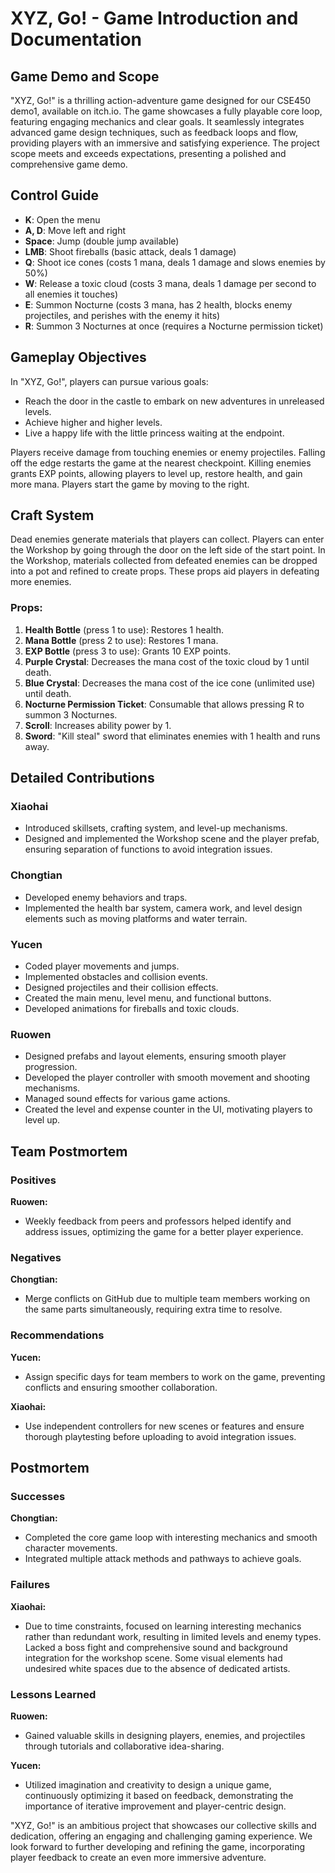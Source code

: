 # XYZ, Go! - Game Introduction and Documentation

## Game Demo and Scope

"XYZ, Go!" is a thrilling action-adventure game designed for our CSE450 demo1, available on itch.io. The game showcases a fully playable core loop, featuring engaging mechanics and clear goals. It seamlessly integrates advanced game design techniques, such as feedback loops and flow, providing players with an immersive and satisfying experience. The project scope meets and exceeds expectations, presenting a polished and comprehensive game demo.

## Control Guide

- **K**: Open the menu
- **A, D**: Move left and right
- **Space**: Jump (double jump available)
- **LMB**: Shoot fireballs (basic attack, deals 1 damage)
- **Q**: Shoot ice cones (costs 1 mana, deals 1 damage and slows enemies by 50%)
- **W**: Release a toxic cloud (costs 3 mana, deals 1 damage per second to all enemies it touches)
- **E**: Summon Nocturne (costs 3 mana, has 2 health, blocks enemy projectiles, and perishes with the enemy it hits)
- **R**: Summon 3 Nocturnes at once (requires a Nocturne permission ticket)

## Gameplay Objectives

In "XYZ, Go!", players can pursue various goals:

- Reach the door in the castle to embark on new adventures in unreleased levels.
- Achieve higher and higher levels.
- Live a happy life with the little princess waiting at the endpoint.

Players receive damage from touching enemies or enemy projectiles. Falling off the edge restarts the game at the nearest checkpoint. Killing enemies grants EXP points, allowing players to level up, restore health, and gain more mana. Players start the game by moving to the right.

## Craft System

Dead enemies generate materials that players can collect. Players can enter the Workshop by going through the door on the left side of the start point. In the Workshop, materials collected from defeated enemies can be dropped into a pot and refined to create props. These props aid players in defeating more enemies.

### Props:

1. **Health Bottle** (press 1 to use): Restores 1 health.
2. **Mana Bottle** (press 2 to use): Restores 1 mana.
3. **EXP Bottle** (press 3 to use): Grants 10 EXP points.
4. **Purple Crystal**: Decreases the mana cost of the toxic cloud by 1 until death.
5. **Blue Crystal**: Decreases the mana cost of the ice cone (unlimited use) until death.
6. **Nocturne Permission Ticket**: Consumable that allows pressing R to summon 3 Nocturnes.
7. **Scroll**: Increases ability power by 1.
8. **Sword**: "Kill steal" sword that eliminates enemies with 1 health and runs away.

## Detailed Contributions

### Xiaohai

- Introduced skillsets, crafting system, and level-up mechanisms.
- Designed and implemented the Workshop scene and the player prefab, ensuring separation of functions to avoid integration issues.

### Chongtian

- Developed enemy behaviors and traps.
- Implemented the health bar system, camera work, and level design elements such as moving platforms and water terrain.

### Yucen

- Coded player movements and jumps.
- Implemented obstacles and collision events.
- Designed projectiles and their collision effects.
- Created the main menu, level menu, and functional buttons.
- Developed animations for fireballs and toxic clouds.

### Ruowen

- Designed prefabs and layout elements, ensuring smooth player progression.
- Developed the player controller with smooth movement and shooting mechanisms.
- Managed sound effects for various game actions.
- Created the level and expense counter in the UI, motivating players to level up.

## Team Postmortem

### Positives

**Ruowen:**

- Weekly feedback from peers and professors helped identify and address issues, optimizing the game for a better player experience.

### Negatives

**Chongtian:**

- Merge conflicts on GitHub due to multiple team members working on the same parts simultaneously, requiring extra time to resolve.

### Recommendations

**Yucen:**

- Assign specific days for team members to work on the game, preventing conflicts and ensuring smoother collaboration.

**Xiaohai:**

- Use independent controllers for new scenes or features and ensure thorough playtesting before uploading to avoid integration issues.

## Postmortem

### Successes

**Chongtian:**

- Completed the core game loop with interesting mechanics and smooth character movements.
- Integrated multiple attack methods and pathways to achieve goals.

### Failures

**Xiaohai:**

- Due to time constraints, focused on learning interesting mechanics rather than redundant work, resulting in limited levels and enemy types. Lacked a boss fight and comprehensive sound and background integration for the workshop scene. Some visual elements had undesired white spaces due to the absence of dedicated artists.

### Lessons Learned

**Ruowen:**

- Gained valuable skills in designing players, enemies, and projectiles through tutorials and collaborative idea-sharing.

**Yucen:**

- Utilized imagination and creativity to design a unique game, continuously optimizing it based on feedback, demonstrating the importance of iterative improvement and player-centric design.

"XYZ, Go!" is an ambitious project that showcases our collective skills and dedication, offering an engaging and challenging gaming experience. We look forward to further developing and refining the game, incorporating player feedback to create an even more immersive adventure.

